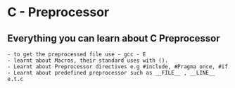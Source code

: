 # C - Preprocessor
## Everything you can learn about C Preprocessor 
	- to get the preprocessed file use - gcc - E
	- learnt about Macros, their standard uses with ().
	- Learnt about Preprocessor directives e.g #include, #Pragma once, #if 
	- Learnt about predefined preprocessor such as __FILE__ , __LINE__ e.t.c



